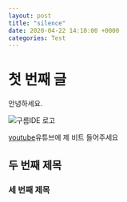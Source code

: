 ```yaml
---
layout: post
title: "silence"
date: 2020-04-22 14:10:00 +0000
categories: Test
---
```

# 첫 번째 글
안녕하세요.

![구름IDE 로고](https://statics.goorm.io/images/1200_628_goorm.png)

[youtube]유튜브에 제 비트 들어주세요

## 두 번째 제목
### 세 번째 제목

[youtube]: https://www.youtube.com/channel/UCF_0uNnpNXrkUv7cIg1K49A

